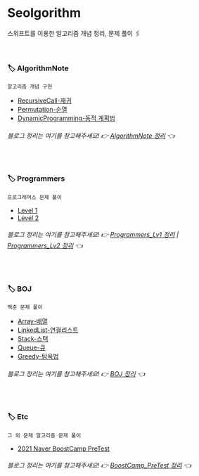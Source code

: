 # Seolgorithm
스위프트를 이용한 알고리즘 개념 정리, 문제 풀이 🖇

</br>

### 🏷 AlgorithmNote
```
알고리즘 개념 구현
```
- [RecursiveCall-재귀](https://github.com/seolhee2750/Seolgorithm/tree/main/AlgorithmNote/RecursiveCall/RecursiveCall)
- [Permutation-순열](https://github.com/seolhee2750/Seolgorithm/tree/main/AlgorithmNote/Permutation/Permutation)
- [DynamicProgramming-동적 계획법](https://github.com/seolhee2750/Seolgorithm/tree/main/AlgorithmNote/DynamicProgramming/DynamicProgramming)

###### 블로그 정리는 여기를 참고해주세요! 👉 [AlgorithmNote 정리](https://seolhee2750.tistory.com/category/%F0%9F%93%8D%20Algorithm%20Note/%F0%9F%94%8D%20with%20Swift) 👈

</br>

### 🏷 Programmers
```
프로그래머스 문제 풀이
```
- [Level 1](https://github.com/seolhee2750/Seolgorithm/tree/main/Programmers/Level1/Level1_Programmers)
- [Level 2](https://github.com/seolhee2750/Seolgorithm/tree/main/Programmers/Level2/Level2_Programmers)

###### 블로그 정리는 여기를 참고해주세요! 👉 [Programmers_Lv1 정리](https://seolhee2750.tistory.com/category/%F0%9F%93%8D%20Problem%20Solving%20with%20Swift/%F0%9F%8F%B7%20Programmers%20Lv1) | [Programmers_Lv2 정리](https://seolhee2750.tistory.com/category/%F0%9F%93%8D%20Problem%20Solving%20with%20Swift/%F0%9F%8F%B7%20Programmers%20Lv2) 👈

</br>

### 🏷 BOJ
```
백준 문제 풀이
```
- [Array-배열](https://github.com/KKP-iOS-Study/Algorithm_Study/tree/main/Seolhee/Array_BOJ/Array_BOJ)
- [LinkedList-연결리스트](https://github.com/KKP-iOS-Study/Algorithm_Study/tree/main/Seolhee/LinkedList_BOJ/LinkedList_BOJ)
- [Stack-스택](https://github.com/KKP-iOS-Study/Algorithm_Study/tree/main/Seolhee/Stack_BOJ/Stack_BOJ)
- [Queue-큐](https://github.com/KKP-iOS-Study/Algorithm_Study/tree/main/Seolhee/Queue_BOJ/Queue_BOJ)
- [Greedy-탐욕법](https://github.com/KKP-iOS-Study/Algorithm_Study/tree/main/Seolhee/Greedy_BOJ/Greedy_BOJ)

###### 블로그 정리는 여기를 참고해주세요! 👉 [BOJ 정리](https://seolhee2750.tistory.com/category/%F0%9F%93%8D%20Problem%20Solving%20with%20Swift/%F0%9F%8F%B7%20BOJ) 👈

</br>

### 🏷 Etc
```
그 외 문제 알고리즘 문제 풀이
```
- [2021 Naver BoostCamp PreTest](https://github.com/seolhee2750/Seolgorithm/tree/main/BoostCampPreTest/BoostCampPreTest)

###### 블로그 정리는 여기를 참고해주세요! 👉 [BoostCamp_PreTest 정리](https://seolhee2750.tistory.com/category/%F0%9F%93%8D%20Problem%20Solving%20with%20Swift/%F0%9F%90%BE%202021%20BoostCamp%20%EC%9E%90%EA%B0%80%EC%A7%84%EB%8B%A8) 👈
